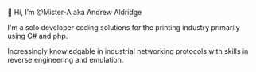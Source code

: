 👋 Hi, I’m @Mister-A aka Andrew Aldridge

I'm a solo developer coding solutions for the printing industry primarily using C# and php.

Increasingly knowledgable in industrial networking protocols with skills in reverse engineering and emulation.

<!---
Mister-A/Mister-A is a ✨ special ✨ repository because its `README.md` (this file) appears on your GitHub profile.
You can click the Preview link to take a look at your changes.
--->
